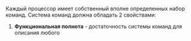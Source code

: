 Каждый процессор имеет собственный вполне определенных набор команд. Система команд должна обладать 2 свойствами:
1. **Функциональная полнота** - достаточность системы команд для описания любого